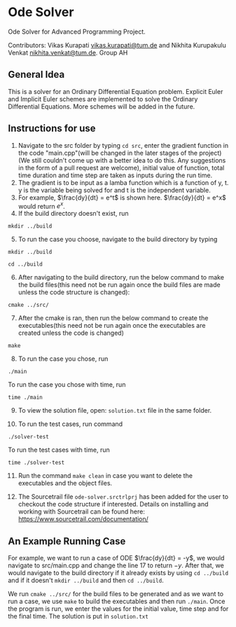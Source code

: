 # Ode Solver

Ode Solver for Advanced Programming Project.

Contributors: Vikas Kurapati <vikas.kurapati@tum.de> and Nikhita Kurupakulu Venkat <nikhita.venkat@tum.de>. Group AH

 ## General Idea
 This is a solver for an Ordinary Differential Equation problem. Explicit Euler and Implicit Euler schemes are implemented to solve the Ordinary Differential Equations. More schemes will be added in the future. 

 ## Instructions for use
 1. Navigate to the src folder by typing `cd src`, enter the gradient function in the code "main.cpp"(will be changed in the later stages of the project)(We still couldn't come up with a better idea to do this. Any suggestions in the form of a pull request are welcome), initial value of function, total time duration and time step are taken as inputs during the run time.
 2. The gradient is to be input as a lamba function which is a function of y, t. y is the variable being solved for and t is the independent variable.
 3. For example, $`\frac{dy}{dt} = e^t`$ is shown here. $`\frac{dy}{dt} = e^x`$ would return $`e^x`$.
 4. If the build directory doesn't exist, run
 ```
 mkdir ../build
 ```
 5. To run the case you choose, navigate to the build directory by typing
```
mkdir ../build

cd ../build
```
 6. After navigating to the build directory, run the below command to make the build files(this need not be run again once the build files are made unless the code structure is changed): 
```
cmake ../src/
```
 7. After the cmake is ran,  then run the below command to create the executables(this need not be run again once the executables are created unless the code is changed)
```
make
``` 
 8. To run the case you chose, run 
```
./main
```
To run the case you chose with time, run
```
time ./main
```
 9. To view the solution file, open: `solution.txt` file in the same folder.

 10. To run the test cases, run command 
```
./solver-test
```
To run the test cases with time, run
```
time ./solver-test
```

 11. Run the command `make clean` in case you want to delete the executables and the object files.

 12. The Sourcetrail file `ode-solver.srctrlprj` has been added for the user to checkout the code structure if interested. Details on installing and working with Sourcetrail can be found here: <https://www.sourcetrail.com/documentation/>

 ## An Example Running Case
 For example, we want to run a case of ODE $`\frac{dy}{dt} = -y`$, we would navigate to src/main.cpp and change the line 17 to return $`-y`$. After that, we would navigate to the build directory if it already exists by using `cd ../build` and if it doesn't `mkdir ../build` and then `cd ../build`. 

 We run `cmake ../src/` for the build files to be generated and as we want to run a case, we use `make` to build the executables and then run `./main`. Once the program is run, we enter the values for the initial value, time step and for the final time. The solution is put in `solution.txt`
